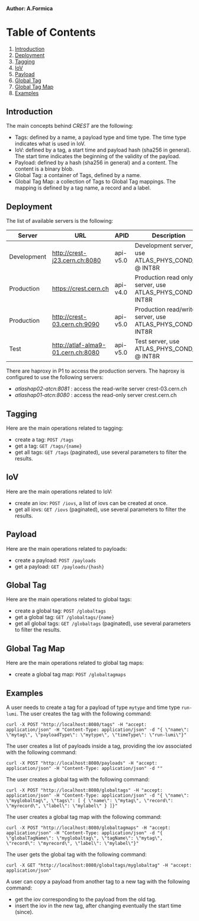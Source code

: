 #### Author: A.Formica
# Table of Contents
1. [Introduction](#introduction)
2. [Deployment](#deployment)
2. [Tagging](#tagging)
3. [IoV](#iov)
4. [Payload](#payload)
5. [Global Tag](#global-tag)
6. [Global Tag Map](#global-tag-map)
7. [Examples](#examples)

## Introduction
The main concepts behind *CREST* are the following:
- Tags: defined by a name, a payload type and time type. The time type indicates what is used in IoV. 
- IoV: defined by a tag, a start time and payload hash (sha256 in general). The start time indicates the beginning of the validity of the payload. 
- Payload: defined by a hash (sha256 in general) and a content. The content is a binary blob. 
- Global Tag: a container of Tags, defined by a name. 
- Global Tag Map: a collection of Tags to Global Tag mappings. The mapping is defined by a tag name, a record and a label.

## Deployment
The list of available servers is the following:

| Server | URL                      | APID                                        | Description                                        |
| ------ |--------------------------|---------------------------------------------|----------------------------------------------------|
| Development | http://crest-j23.cern.ch:8080 | api-v5.0                                    | Development server, use ATLAS_PHYS_COND_01 @ INT8R |
| Production  | https://crest.cern.ch    | api-v4.0                                    | Production read only server, use ATLAS_PHYS_COND @ INT8R    |
| Production  | http://crest-03.cern.ch:9090 | api-v5.0                                    | Production read/write server, use ATLAS_PHYS_COND @ INT8R |
| Test        | http://atlaf-alma9-01.cern.ch:8080 | api-v5.0    | Test server, use ATLAS_PHYS_COND_01 @ INT8R |

There are haproxy in P1 to access the production servers. The haproxy is configured to use the following servers:
- _atlashap02-atcn:8081_ : access the read-write server crest-03.cern.ch
- _atlashap01-atcn:8080_ : access the read-only server crest.cern.ch

## Tagging
Here are the main operations related to tagging:

 * create a tag: `POST /tags`
 * get a tag: `GET /tags/{name}`
 * get all tags: `GET /tags` (paginated), use several parameters to filter the results.

## IoV
Here are the main operations related to IoV:

 * create an iov: `POST /iovs`, a list of iovs can be created at once.
 * get all iovs: `GET /iovs` (paginated), use several parameters to filter the results.

## Payload
Here are the main operations related to payloads:

 * create a payload: `POST /payloads`
 * get a payload: `GET /payloads/{hash}`

## Global Tag
Here are the main operations related to global tags:

 * create a global tag: `POST /globaltags`
 * get a global tag: `GET /globaltags/{name}`
 * get all global tags: `GET /globaltags` (paginated), use several parameters to filter the results.

## Global Tag Map
Here are the main operations related to global tag maps:

 * create a global tag map: `POST /globaltagmaps`

## Examples
A user needs to create a tag for a payload of type `mytype` and time type `run-lumi`. 
The user creates the tag with the following command:
```
curl -X POST "http://localhost:8080/tags" -H "accept: application/json" -H "Content-Type: application/json" -d "{ \"name\": \"mytag\", \"payloadType\": \"mytype\", \"timeType\": \"run-lumi\"}"
```
The user creates a list of payloads inside a tag, providing the iov associated with the following command:
```
curl -X POST "http://localhost:8080/payloads" -H "accept: application/json" -H "Content-Type: application/json" -d ""
```
The user creates a global tag with the following command:
```
curl -X POST "http://localhost:8080/globaltags" -H "accept: application/json" -H "Content-Type: application/json" -d "{ \"name\": \"myglobaltag\", \"tags\": [ { \"name\": \"mytag\", \"record\": \"myrecord\", \"label\": \"mylabel\" } ]}"
```
The user creates a global tag map with the following command:
```
curl -X POST "http://localhost:8080/globaltagmaps" -H "accept: application/json" -H "Content-Type: application/json" -d "{ \"globalTagName\": \"myglobaltag\", \"tagName\": \"mytag\", \"record\": \"myrecord\", \"label\": \"mylabel\"}"
```
The user gets the global tag with the following command:
```
curl -X GET "http://localhost:8080/globaltags/myglobaltag" -H "accept: application/json"
```
A user can copy a payload from another tag to a new tag with the following command:
- get the iov corresponding to the payload from the old tag. 
- insert the iov in the new tag, after changing eventually the start time (since).
